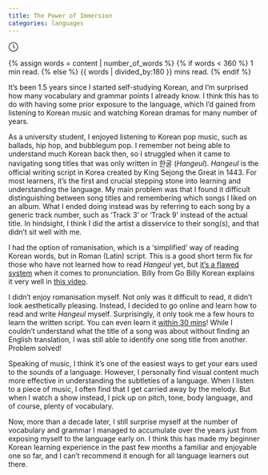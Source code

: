 ```yaml
---
title: The Power of Immersion
categories: languages
---
```


<span class="read-time" title="Estimated read time">
  <svg id="i-clock" viewBox="0 0 32 32" width="20" height="20" fill="none" stroke="currentcolor" stroke-linecap="round" 
  stroke-linejoin="round" stroke-width="2"><circle cx="16" cy="16" r="14" /><path d="M16 8 L16 16 20 20" /></svg>       

  {% assign words = content | number_of_words %}
  {% if words < 360 %}
    1 min read.
  {% else %}
    {{ words | divided_by:180 }} mins read.
  {% endif %}
</span>
<style>
    svg#i-clock {vertical-align: middle;}
</style>

It’s been 1.5 years since I started self-studying Korean, and I’m surprised how many vocabulary and grammar points I already know. I think this has to do with having some prior exposure to the language, which I’d gained from listening to Korean music and watching Korean dramas for many number of years.

As a university student, I enjoyed listening to Korean pop music, such as ballads, hip hop, and bubblegum pop. I remember not being able to understand much Korean back then, so I struggled when it came to navigating song titles that was only written in 한굴 (_Hangeul_). _Hangeul_ is the official writing script in Korea created by King Sejong the Great in 1443. For most learners, it’s the first and crucial stepping stone into learning and understanding the language. My main problem was that I found it difficult distinguishing between song titles and remembering which songs I liked on an album. What I ended doing instead was by referring to each song by a generic track number, such as ‘Track 3’ or ‘Track 9’ instead of the actual title. In hindsight, I think I did the artist a disservice to their song(s), and that didn’t sit well with me.

I had the option of romanisation, which is a ‘simplified’ way of reading Korean words, but in Roman (Latin) script. This is a good short term fix for those who have not learned how to read _Hangeul_ yet, but [it’s a flawed system](https://studiousbees.tumblr.com/post/164878389202/why-i-dont-like-romanization-and-vocab-lists) when it comes to pronunciation. Billy from Go Billy Korean explains it very well in [this video](https://www.youtube.com/watch?v=i2jPpO7VG5k).

I didn’t enjoy romanisation myself. Not only was it difficult to read, it didn’t look aesthetically pleasing. Instead, I decided to go online and learn how to read and write _Hangeul_ myself. Surprisingly, it only took me a few hours to learn the written script. You can even learn it [within 30 mins](https://www.youtube.com/watch?v=85qJXvyFrIc)! While I couldn’t understand what the title of a song was about without finding an English translation, I was still able to identify one song title from another. Problem solved!

Speaking of music, I think it’s one of the easiest ways to get your ears used to the sounds of a language. However, I personally find visual content much more effective in understanding the subtleties of a language. When I listen to a piece of music, I often find that I get carried away by the melody. But when I watch a show instead, I pick up on pitch, tone, body language, and of course, plenty of vocabulary.

Now, more than a decade later, I still surprise myself at the number of vocabulary and grammar I managed to accumulate over the years just from exposing myself to the language early on. I think this has made my beginner Korean learning experience in the past few months a familiar and enjoyable one so far, and I can’t recommend it enough for all language learners out there.